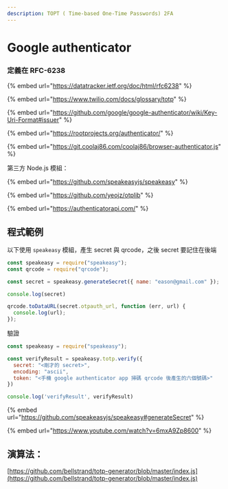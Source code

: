 ```yaml
---
description: TOPT ( Time-based One-Time Passwords) 2FA
---
```


# Google authenticator

### 定義在 RFC-6238

{% embed url="https://datatracker.ietf.org/doc/html/rfc6238" %}

{% embed url="https://www.twilio.com/docs/glossary/totp" %}

{% embed url="https://github.com/google/google-authenticator/wiki/Key-Uri-Format#issuer" %}

{% embed url="https://rootprojects.org/authenticator/" %}

{% embed url="https://git.coolaj86.com/coolaj86/browser-authenticator.js" %}

第三方 Node.js 模組：

{% embed url="https://github.com/speakeasyjs/speakeasy" %}

{% embed url="https://github.com/yeojz/otplib" %}

{% embed url="https://authenticatorapi.com/" %}

## 程式範例

以下使用 `speakeasy` 模組，產生 secret 與 qrcode，之後 secret 要記住在後端

```javascript
const speakeasy = require("speakeasy");
const qrcode = require("qrcode");

const secret = speakeasy.generateSecret({ name: "eason@gmail.com" });

console.log(secret)

qrcode.toDataURL(secret.otpauth_url, function (err, url) {
  console.log(url);
});
```

驗證

```javascript
const speakeasy = require("speakeasy");

const verifyResult = speakeasy.totp.verify({
  secret: "<剛才的 secret>",
  encoding: "ascii",
  token: "<手機 google authenticator app 掃碼 qrcode 後產生的六個號碼>"
})

console.log('verifyResult', verifyResult)
```

{% embed url="https://github.com/speakeasyjs/speakeasy#generateSecret" %}

{% embed url="https://www.youtube.com/watch?v=6mxA9Zp8600" %}

## 演算法：

[https://github.com/bellstrand/totp-generator/blob/master/index.js](https://github.com/bellstrand/totp-generator/blob/master/index.js)
